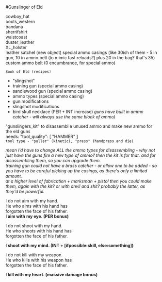 #Gunslinger of Eld
  
cowboy_hat  
boots_western  
bandana  
sherrifshirt  
waistcoast  
duster_leather  
XL_holster  
leather satchel (new object)
special ammo casings (like 30ish of them - 5 in gun, 10 in ammo belt (to mimic fast reloads?) plus 20 in the bag? that's 35)
custom ammo belt (0 encumbrance, for special ammo)

`Book of Eld (recipes)`
+ "slingshot"
+ training gun (special ammo casing)
+ sandlewood gun (special ammo casing)
+ ammo types (special ammo casing)
+ gun modifications
+ slingshot modifications
+ bird skull necklace (PER + INT increase)
*guns have built in ammo catcher - will always use the same block of ammo)*

"gunslingers_kit" to disassembl
e unused ammo and make new ammo for the eld guns  
needs: "tool_quality": [ "HAMMER" ]  
`tool type - "puller" (kinetic), "press" (handpress and die)`  

*mean i'd have to change ALL the ammo types for disassembling - why not just have the guns fire a new type of ammo? then the kit is for that. and for disassembling them, so you can upgrade them.  
training gun could not have a brass catcher - or allow one to be added - so you have to be careful picking up the casings, as there's only a limited amount.  
at a higher level of fabrication + marksman + pistol then you could make them, again with the kit? or with anvil and shit? probably the latter, as they'd be powerful.*



I do not aim with my hand.  
He who aims with his hand has  
forgotten the face of his father.  
**I aim with my eye. (PER bonus)**

I do not shoot with my hand.  
He who shoots with his hand has  
forgotten the face of his father.

**I shoot with my mind. (INT + [ifpossible:skill, else:something])**

I do not kill with my weapon.  
He who kills with his weapon has  
forgotten the face of his father.

**I kill with my heart. (massive damage bonus)**